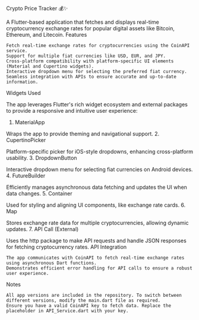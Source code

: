 Crypto Price Tracker 💰✨

A Flutter-based application that fetches and displays real-time cryptocurrency exchange rates for popular digital assets like Bitcoin, Ethereum, and Litecoin.
Features

    Fetch real-time exchange rates for cryptocurrencies using the CoinAPI service.
    Support for multiple fiat currencies like USD, EUR, and JPY.
    Cross-platform compatibility with platform-specific UI elements (Material and Cupertino widgets).
    Interactive dropdown menu for selecting the preferred fiat currency.
    Seamless integration with APIs to ensure accurate and up-to-date information.

Widgets Used

The app leverages Flutter's rich widget ecosystem and external packages to provide a responsive and intuitive user experience:
1. MaterialApp

Wraps the app to provide theming and navigational support.
2. CupertinoPicker

Platform-specific picker for iOS-style dropdowns, enhancing cross-platform usability.
3. DropdownButton

Interactive dropdown menu for selecting fiat currencies on Android devices.
4. FutureBuilder

Efficiently manages asynchronous data fetching and updates the UI when data changes.
5. Container

Used for styling and aligning UI components, like exchange rate cards.
6. Map

Stores exchange rate data for multiple cryptocurrencies, allowing dynamic updates.
7. API Call (External)

Uses the http package to make API requests and handle JSON responses for fetching cryptocurrency rates.
API Integration

    The app communicates with CoinAPI to fetch real-time exchange rates using asynchronous Dart functions.
    Demonstrates efficient error handling for API calls to ensure a robust user experience.

Notes

    All app versions are included in the repository. To switch between different versions, modify the main.dart file as required.
    Ensure you have a valid CoinAPI key to fetch data. Replace the placeholder in API_Service.dart with your key.
